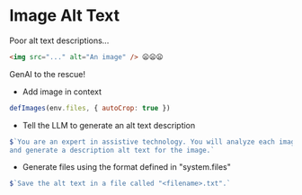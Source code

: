 # Image Alt Text

Poor alt text descriptions...

```html
<img src="..." alt="An image" /> 😦😦😦
```

GenAI to the rescue!

-   Add image in context

```js
defImages(env.files, { autoCrop: true })
```

-   Tell the LLM to generate an alt text description

```js
$`You are an expert in assistive technology. You will analyze each image
and generate a description alt text for the image.`
```

-   Generate files using the format defined in "system.files"

```js
$`Save the alt text in a file called "<filename>.txt".`
```
